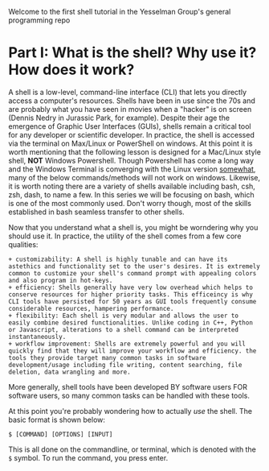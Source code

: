 Welcome to the first shell tutorial in the Yesselman Group's general programming repo
# Part I: What is the shell? Why use it? How does it work? 
A shell is a low-level, command-line interface (CLI) that lets you directly access a computer's resources. Shells have been in use since the 70s and are probably what you have seen in movies when a "hacker" is on screen (Dennis Nedry in Jurassic Park, for example). Despite their age the emergence of Graphic User Interfaces (GUIs), shells remain a critical tool for any developer or scientific developer. In practice, the shell is accessed via the terminal on Max/Linux or PowerShell on
windows. At this point it is worth mentioning that the following lesson is designed for a Mac/Linux style shell, **NOT** Windows Powershell. Though Powershell has come a long way and the Windows Terminal is converging with the Linux version [somewhat](https://www.theverge.com/2019/5/6/18527870/microsoft-windows-terminal-command-line-tool), many of the below commands/methods will not work on windows. Likewise, it is worth noting there are a variety of shells available including bash, csh, zsh, dash, to name a few. In this series we will be focusing on bash, which is one of the most commonly used. Don't worry though, most of the skills established in bash seamless transfer to other shells.

Now that you understand what a shell is, you might be worndering why you should use it. In practice, the utility of the shell comes from a few core qualities:
    
    + customizability: A shell is highly tunable and can have its astethics and functionality set to the user's desires. It is extremely common to customize your shell's command prompt with appealing colors and also program in hot-keys.
    + efficiency: Shells generally have very low overhead which helps to conserve resources for higher priority tasks. This efficeincy is why CLI tools have persisted for 50 years as GUI tools frequently consume considerable resources, hampering performance.
    + flexibility: Each shell is very modular and allows the user to easily combine desired functionalities. Unlike coding in C++, Python or Javascript, alterations to a shell command can be interpreted instantaneously. 
    + workflow improvement: Shells are extremely powerful and you will quickly find that they will improve your workflow and efficiency. the tools they provide target many common tasks in software development/usage including file writing, content searching, file deletion, data wrangling and more.

More generally, shell tools have been developed BY software users FOR software users, so many common tasks can be handled with these tools.

At this point you're probably wondering how to actually *use* the shell. The basic format is shown below:

`$ [COMMAND] [OPTIONS] [INPUT]`

This is all done on the commandline, or terminal, which is denoted with the `$` symbol. To run the command, you press enter. 
